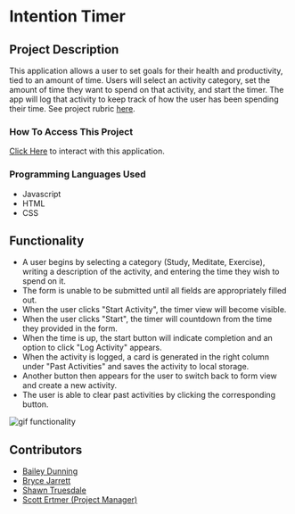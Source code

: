 # Intention Timer


## Project Description
This application allows a user to set goals for their health and productivity, tied to an amount of time. Users will select an activity category, set the amount of time they want to spend on that activity, and start the timer. The app will log that activity to keep track of how the user has been spending their time. See project rubric [here](https://frontend.turing.io/projects/module-1/intention-timer-group.html).

### How To Access This Project
[Click Here](https://shawntru.github.io/intention-timer/) to interact with this application.

### Programming Languages Used
+ Javascript
+ HTML
+ CSS

## Functionality
+ A user begins by selecting a category (Study, Meditate, Exercise), writing a description of the activity, and entering the time they wish to spend on it.
+ The form is unable to be submitted until all fields are appropriately filled out.
+ When the user clicks "Start Activity", the timer view will become visible.
+ When the user clicks "Start", the timer will countdown from the time they provided in the form.
+ When the time is up, the start button will indicate completion and an option to click "Log Activity" appears.
+ When the activity is logged, a card is generated in the right column under "Past Activities" and saves the activity to local storage.
+ Another button then appears for the user to switch back to form view and create a new activity.
+ The user is able to clear past activities by clicking the corresponding button.

![gif functionality](https://user-images.githubusercontent.com/67710155/93256121-1c2b3d80-f758-11ea-9e44-0bbe7ce91af1.gif)

## Contributors
+ [Bailey Dunning](https://github.com/baileydunning)
+ [Bryce Jarrett](https://github.com/brycemara)
+ [Shawn Truesdale](https://github.com/Shawntru)
+ [Scott Ertmer (Project Manager)](https://github.com/sertmer)